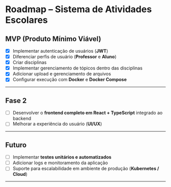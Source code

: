 # Roadmap – Sistema de Atividades Escolares

## MVP (Produto Mínimo Viável)

* [x] Implementar autenticação de usuários (**JWT**)
* [x] Diferenciar perfis de usuário (**Professor** e **Aluno**)
* [x] Criar disciplinas
* [x] Implementar gerenciamento de tópicos dentro das disciplinas
* [x] Adicionar upload e gerenciamento de arquivos
* [x] Configurar execução com **Docker** e **Docker Compose**

---

## Fase 2

* [ ] Desenvolver o **frontend completo em React + TypeScript** integrado ao backend
* [ ] Melhorar a experiência do usuário (**UI/UX**)

---

## Futuro

* [ ] Implementar **testes unitários e automatizados**
* [ ] Adicionar logs e monitoramento da aplicação
* [ ] Suporte para escalabilidade em ambiente de produção (**Kubernetes / Cloud**)

---